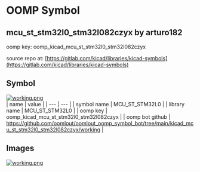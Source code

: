 # OOMP Symbol  
## mcu_st_stm32l0_stm32l082czyx  by arturo182  
  
oomp key: oomp_kicad_mcu_st_stm32l0_stm32l082czyx  
  
source repo at: [https://gitlab.com/kicad/libraries/kicad-symbols](https://gitlab.com/kicad/libraries/kicad-symbols)  
## Symbol  
  
[![working.png](working_600.png)](working.png)  
| name | value | 
| --- | --- | 
| symbol name | MCU_ST_STM32L0 | 
| library name | MCU_ST_STM32L0 | 
| oomp key | oomp_kicad_mcu_st_stm32l0_stm32l082czyx | 
| oomp bot github | https://github.com/oomlout/oomlout_oomp_symbol_bot/tree/main/kicad_mcu_st_stm32l0_stm32l082czyx/working | 
## Images  
  
[![working.png](working_140.png)](working.png)  
